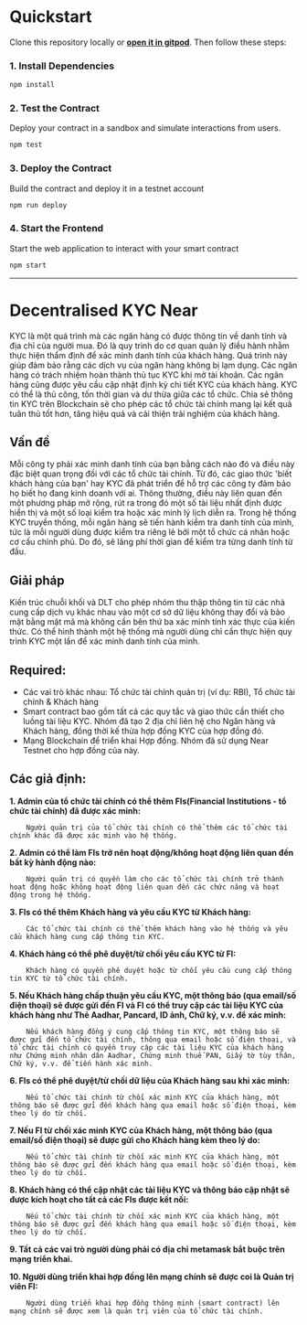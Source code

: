 # Quickstart

Clone this repository locally or [**open it in gitpod**](https://github.com/DevPhamPham/CharityChain-CRT-). Then follow these steps:

### 1. Install Dependencies
```bash
npm install
```

### 2. Test the Contract
Deploy your contract in a sandbox and simulate interactions from users.

```bash
npm test
```

### 3. Deploy the Contract
Build the contract and deploy it in a testnet account
```bash
npm run deploy
```

### 4. Start the Frontend
Start the web application to interact with your smart contract 
```bash
npm start
```

---

# Decentralised KYC Near

KYC là một quá trình mà các ngân hàng có được thông tin về danh tính và địa chỉ của người mua. Đó là quy trình do cơ quan quản lý điều hành nhằm thực hiện thẩm định để xác minh danh tính của khách hàng. Quá trình này giúp đảm bảo rằng các dịch vụ của ngân hàng không bị lạm dụng. Các ngân hàng có trách nhiệm hoàn thành thủ tục KYC khi mở tài khoản. Các ngân hàng cũng được yêu cầu cập nhật định kỳ chi tiết KYC của khách hàng. KYC có thể là thủ công, tốn thời gian và dư thừa giữa các tổ chức. Chia sẻ thông tin KYC trên Blockchain sẽ cho phép các tổ chức tài chính mang lại kết quả tuân thủ tốt hơn, tăng hiệu quả và cải thiện trải nghiệm của khách hàng.

## Vấn đề

Mỗi công ty phải xác minh danh tính của bạn bằng cách nào đó và điều này đặc biệt quan trọng đối với các tổ chức tài chính. Từ đó, các giao thức 'biết khách hàng của bạn' hay KYC đã phát triển để hỗ trợ các công ty đảm bảo họ biết họ đang kinh doanh với ai. Thông thường, điều này liên quan đến một phương pháp mở rộng, rút ra trong đó một số tài liệu nhất định được hiển thị và một số loại kiểm tra hoặc xác minh lý lịch diễn ra. Trong hệ thống KYC truyền thống, mỗi ngân hàng sẽ tiến hành kiểm tra danh tính của mình, tức là mỗi người dùng được kiểm tra riêng lẻ bởi một tổ chức cá nhân hoặc cơ cấu chính phủ. Do đó, sẽ lãng phí thời gian để kiểm tra từng danh tính từ đầu.

## Giải pháp

Kiến trúc chuỗi khối và DLT cho phép nhóm thu thập thông tin từ các nhà cung cấp dịch vụ khác nhau vào một cơ sở dữ liệu không thay đổi và bảo mật bằng mật mã mà không cần bên thứ ba xác minh tính xác thực của kiến thức. Có thể hình thành một hệ thống mà người dùng chỉ cần thực hiện quy trình KYC một lần để xác minh danh tính của mình.

## Required:

- Các vai trò khác nhau: Tổ chức tài chính quản trị (ví dụ: RBI), Tổ chức tài chính & Khách hàng
- Smart contract bao gồm tất cả các quy tắc và giao thức cần thiết cho luồng tài liệu KYC. Nhóm đã tạo 2 địa chỉ liên hệ cho Ngân hàng và Khách hàng, đồng thời kế thừa hợp đồng KYC của hợp đồng đó.
- Mạng Blockchain để triển khai Hợp đồng. Nhóm đã sử dụng Near Testnet cho hợp đồng của này.

## Các giả định:

<b>1. Admin của tổ chức tài chính có thể thêm FIs(Financial Institutions - tổ chức tài chính) đã được xác minh:</b>

        Người quản trị của tổ chức tài chính có thể thêm các tổ chức tài chính khác đã được xác minh vào hệ thống.

<b>2. Admin có thể làm FIs trở nên hoạt động/không hoạt động liên quan đến bất kỳ hành động nào:</b>

        Người quản trị có quyền làm cho các tổ chức tài chính trở thành hoạt động hoặc không hoạt động liên quan đến các chức năng và hoạt động trong hệ thống.

<b>3. FIs có thể thêm Khách hàng và yêu cầu KYC từ Khách hàng:</b>

        Các tổ chức tài chính có thể thêm khách hàng vào hệ thống và yêu cầu khách hàng cung cấp thông tin KYC.

<b>4. Khách hàng có thể phê duyệt/từ chối yêu cầu KYC từ FI:</b>

        Khách hàng có quyền phê duyệt hoặc từ chối yêu cầu cung cấp thông tin KYC từ tổ chức tài chính.

<b>5. Nếu Khách hàng chấp thuận yêu cầu KYC, một thông báo (qua email/số điện thoại) sẽ được gửi đến FI và FI có thể truy cập các tài liệu KYC của khách hàng như Thẻ Aadhar, Pancard, ID ảnh, Chữ ký, v.v. để xác minh:</b>

        Nếu khách hàng đồng ý cung cấp thông tin KYC, một thông báo sẽ được gửi đến tổ chức tài chính, thông qua email hoặc số điện thoại, và tổ chức tài chính có quyền truy cập các tài liệu KYC của khách hàng như Chứng minh nhân dân Aadhar, Chứng minh thuế PAN, Giấy tờ tùy thân, Chữ ký, v.v. để tiến hành xác minh.

<b>6. FIs có thể phê duyệt/từ chối dữ liệu của Khách hàng sau khi xác minh:</b>

        Nếu tổ chức tài chính từ chối xác minh KYC của khách hàng, một thông báo sẽ được gửi đến khách hàng qua email hoặc số điện thoại, kèm theo lý do từ chối.

<b>7. Nếu FI từ chối xác minh KYC của Khách hàng, một thông báo (qua email/số điện thoại) sẽ được gửi cho Khách hàng kèm theo lý do:</b>

        Nếu tổ chức tài chính từ chối xác minh KYC của khách hàng, một thông báo sẽ được gửi đến khách hàng qua email hoặc số điện thoại, kèm theo lý do từ chối.

<b>8. Khách hàng có thể cập nhật các tài liệu KYC và thông báo cập nhật sẽ được kích hoạt cho tất cả các FIs được kết nối:</b>

        Nếu tổ chức tài chính từ chối xác minh KYC của khách hàng, một thông báo sẽ được gửi đến khách hàng qua email hoặc số điện thoại, kèm theo lý do từ chối.

<b>9. Tất cả các vai trò người dùng phải có địa chỉ metamask bắt buộc trên mạng triển khai.</b>

<b>10. Người dùng triển khai hợp đồng lên mạng chính sẽ được coi là Quản trị viên FI:</b>

        Người dùng triển khai hợp đồng thông minh (smart contract) lên mạng chính sẽ được xem là quản trị viên của tổ chức tài chính.